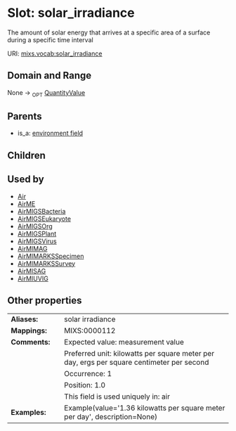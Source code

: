 
# Slot: solar_irradiance


The amount of solar energy that arrives at a specific area of a surface during a specific time interval

URI: [mixs.vocab:solar_irradiance](https://w3id.org/mixs/vocab/solar_irradiance)


## Domain and Range

None ->  <sub>OPT</sub> [QuantityValue](QuantityValue.md)

## Parents

 *  is_a: [environment field](environment_field.md)

## Children


## Used by

 * [Air](Air.md)
 * [AirME](AirME.md)
 * [AirMIGSBacteria](AirMIGSBacteria.md)
 * [AirMIGSEukaryote](AirMIGSEukaryote.md)
 * [AirMIGSOrg](AirMIGSOrg.md)
 * [AirMIGSPlant](AirMIGSPlant.md)
 * [AirMIGSVirus](AirMIGSVirus.md)
 * [AirMIMAG](AirMIMAG.md)
 * [AirMIMARKSSpecimen](AirMIMARKSSpecimen.md)
 * [AirMIMARKSSurvey](AirMIMARKSSurvey.md)
 * [AirMISAG](AirMISAG.md)
 * [AirMIUVIG](AirMIUVIG.md)

## Other properties

|  |  |  |
| --- | --- | --- |
| **Aliases:** | | solar irradiance |
| **Mappings:** | | MIXS:0000112 |
| **Comments:** | | Expected value: measurement value |
|  | | Preferred unit: kilowatts per square meter per day, ergs per square centimeter per second |
|  | | Occurrence: 1 |
|  | | Position: 1.0 |
|  | | This field is used uniquely in: air |
| **Examples:** | | Example(value='1.36 kilowatts per square meter per day', description=None) |

